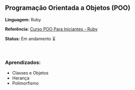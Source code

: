 ## Programação Orientada a Objetos (POO)
<strong>Linguagem:</strong> Ruby

<strong>Referência:</strong> [Curso POO Para Iniciantes - Ruby](https://www.youtube.com/playlist?list=PLnV7i1DUV_zOMhxKY_3VAmn0X4ioDDLHl)

<strong>Status:</strong> Em andamento :hourglass_flowing_sand:



<br>

### Aprendizados:
- Classes e Objetos
- Herança
- Polimorfismo